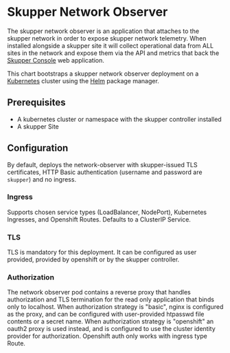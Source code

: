 # Skupper Network Observer

The skupper network observer is an application that attaches to the skupper
network in order to expose skupper network telemetry. When installed alongside
a skupper site it will collect operational data from ALL sites in the network
and expose them via the API and metrics that back the [Skupper
Console](https://github.com/skupperproject/skupper-console) web application.

This chart bootstraps a skupper network observer deployment on a
[Kubernetes](http://kubernetes.io) cluster using the [Helm](https://helm.sh)
package manager.

## Prerequisites

- A kubernetes cluster or namespace with the skupper controller installed
- A skupper Site

## Configuration

By default, deploys the network-observer with skupper-issued TLS certificates,
HTTP Basic authentication (username and password are `skupper`) and no ingress.

### Ingress

Supports chosen service types (LoadBalancer, NodePort), Kubernetes Ingresses,
and Openshift Routes. Defaults to a ClusterIP Service.

### TLS

TLS is mandatory for this deployment. It can be configured as user provided, provided
by openshift or by the skupper controller.

### Authorization

The network observer pod contains a reverse proxy that handles authorization
and TLS termination for the read only application that binds only to localhost.
When authorization strategy is "basic", nginx is configured as the proxy, and
can be configured with user-provided htpasswd file contents or a secret name.
When authorization strategy is "openshift" an oauth2 proxy is used instead, and
is configured to use the cluster identity provider for authorization. Openshift
auth only works with ingress type Route.

